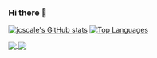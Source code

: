 ### Hi there 👋

[![jcscale's GitHub stats](https://github-readme-stats.vercel.app/api?username=jcscale)](https://github.com/jcscale/github-readme-stats)
[![Top Languages](https://github-readme-stats.vercel.app/api/top-langs/?username=jcscale&layout=compact)](https://github.com/jcscale/github-readme-stats)

<a href="[![jcscale's GitHub stats](https://github-readme-stats.vercel.app/api?username=jcscale)](https://github.com/jcscale/github-readme-stats)">
  <img align="center" src="https://github-readme-stats.vercel.app/api/pin/?username=anuraghazra&repo=github-readme-stats" />
</a>
<a href="[![Top Languages](https://github-readme-stats.vercel.app/api/top-langs/?username=jcscale&layout=compact)](https://github.com/jcscale/github-readme-stats)">
  <img align="center" src="https://github-readme-stats.vercel.app/api/pin/?username=anuraghazra&repo=convoychat" />
</a>

<!--
**jcscale/jcscale** is a ✨ _special_ ✨ repository because its `README.md` (this file) appears on your GitHub profile.

Here are some ideas to get you started:

- 🔭 I’m currently working on ...
- 🌱 I’m currently learning ...
- 👯 I’m looking to collaborate on ...
- 🤔 I’m looking for help with ...
- 💬 Ask me about ...
- 📫 How to reach me: ...
- 😄 Pronouns: ...
- ⚡ Fun fact: ...
-->
